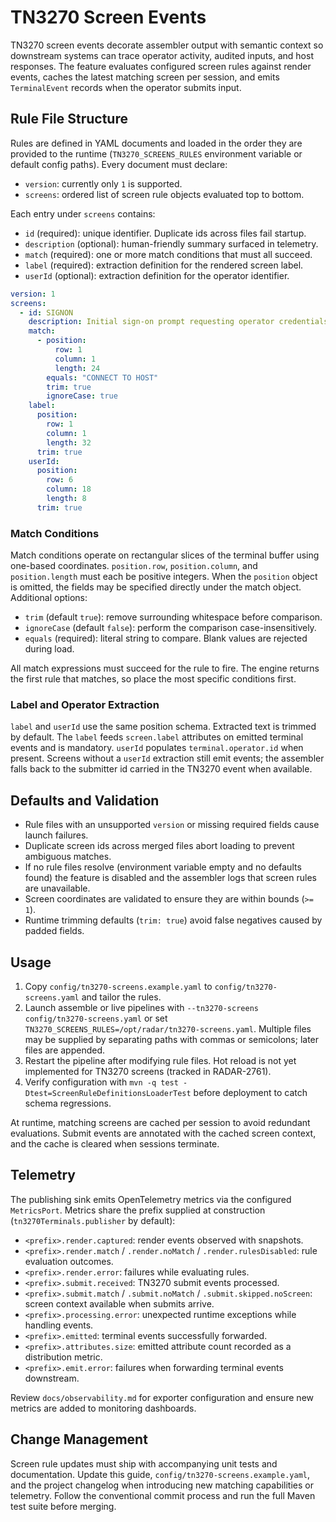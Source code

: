 # TN3270 Screen Events

TN3270 screen events decorate assembler output with semantic context so downstream systems can
trace operator activity, audited inputs, and host responses. The feature evaluates configured screen
rules against render events, caches the latest matching screen per session, and emits `TerminalEvent`
records when the operator submits input.

## Rule File Structure

Rules are defined in YAML documents and loaded in the order they are provided to the runtime
(`TN3270_SCREENS_RULES` environment variable or default config paths). Every document must declare:

- `version`: currently only `1` is supported.
- `screens`: ordered list of screen rule objects evaluated top to bottom.

Each entry under `screens` contains:

- `id` (required): unique identifier. Duplicate ids across files fail startup.
- `description` (optional): human-friendly summary surfaced in telemetry.
- `match` (required): one or more match conditions that must all succeed.
- `label` (required): extraction definition for the rendered screen label.
- `userId` (optional): extraction definition for the operator identifier.

```yaml
version: 1
screens:
  - id: SIGNON
    description: Initial sign-on prompt requesting operator credentials.
    match:
      - position:
          row: 1
          column: 1
          length: 24
        equals: "CONNECT TO HOST"
        trim: true
        ignoreCase: true
    label:
      position:
        row: 1
        column: 1
        length: 32
      trim: true
    userId:
      position:
        row: 6
        column: 18
        length: 8
      trim: true
```

### Match Conditions

Match conditions operate on rectangular slices of the terminal buffer using one-based coordinates.
`position.row`, `position.column`, and `position.length` must each be positive integers. When the
`position` object is omitted, the fields may be specified directly under the match object. Additional
options:

- `trim` (default `true`): remove surrounding whitespace before comparison.
- `ignoreCase` (default `false`): perform the comparison case-insensitively.
- `equals` (required): literal string to compare. Blank values are rejected during load.

All match expressions must succeed for the rule to fire. The engine returns the first rule that
matches, so place the most specific conditions first.

### Label and Operator Extraction

`label` and `userId` use the same position schema. Extracted text is trimmed by default. The `label`
feeds `screen.label` attributes on emitted terminal events and is mandatory. `userId` populates
`terminal.operator.id` when present. Screens without a `userId` extraction still emit events; the
assembler falls back to the submitter id carried in the TN3270 event when available.

## Defaults and Validation

- Rule files with an unsupported `version` or missing required fields cause launch failures.
- Duplicate screen ids across merged files abort loading to prevent ambiguous matches.
- If no rule files resolve (environment variable empty and no defaults found) the feature is
  disabled and the assembler logs that screen rules are unavailable.
- Screen coordinates are validated to ensure they are within bounds (`>= 1`).
- Runtime trimming defaults (`trim: true`) avoid false negatives caused by padded fields.

## Usage

1. Copy `config/tn3270-screens.example.yaml` to `config/tn3270-screens.yaml` and tailor the rules.
2. Launch assemble or live pipelines with `--tn3270-screens config/tn3270-screens.yaml` or set
   `TN3270_SCREENS_RULES=/opt/radar/tn3270-screens.yaml`. Multiple files may be supplied by separating
   paths with commas or semicolons; later files are appended.
3. Restart the pipeline after modifying rule files. Hot reload is not yet implemented for TN3270
   screens (tracked in RADAR-2761).
4. Verify configuration with `mvn -q test -Dtest=ScreenRuleDefinitionsLoaderTest` before deployment to
   catch schema regressions.

At runtime, matching screens are cached per session to avoid redundant evaluations. Submit events are
annotated with the cached screen context, and the cache is cleared when sessions terminate.

## Telemetry

The publishing sink emits OpenTelemetry metrics via the configured `MetricsPort`. Metrics share the
prefix supplied at construction (`tn3270Terminals.publisher` by default):

- `<prefix>.render.captured`: render events observed with snapshots.
- `<prefix>.render.match` / `.render.noMatch` / `.render.rulesDisabled`: rule evaluation outcomes.
- `<prefix>.render.error`: failures while evaluating rules.
- `<prefix>.submit.received`: TN3270 submit events processed.
- `<prefix>.submit.match` / `.submit.noMatch` / `.submit.skipped.noScreen`: screen context available
  when submits arrive.
- `<prefix>.processing.error`: unexpected runtime exceptions while handling events.
- `<prefix>.emitted`: terminal events successfully forwarded.
- `<prefix>.attributes.size`: emitted attribute count recorded as a distribution metric.
- `<prefix>.emit.error`: failures when forwarding terminal events downstream.

Review `docs/observability.md` for exporter configuration and ensure new metrics are added to
monitoring dashboards.

## Change Management

Screen rule updates must ship with accompanying unit tests and documentation. Update this guide,
`config/tn3270-screens.example.yaml`, and the project changelog when introducing new matching
capabilities or telemetry. Follow the conventional commit process and run the full Maven test suite
before merging.
